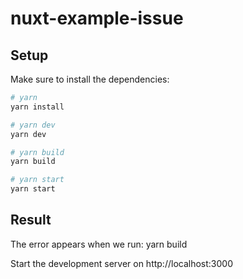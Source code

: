 # nuxt-example-issue

## Setup

Make sure to install the dependencies:

```bash
# yarn
yarn install

# yarn dev
yarn dev

# yarn build
yarn build

# yarn start
yarn start
```

## Result
The error appears when we run: yarn build

Start the development server on http://localhost:3000

